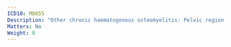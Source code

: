 ```yaml
---
ICD10: M8655
Description: "Other chronic haematogenous osteomyelitis: Pelvic region and thigh"
Matters: No
Weight: 0
---
```


